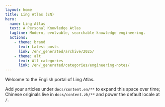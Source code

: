 ```yaml
---
layout: home
title: Ling Atlas (EN)
hero:
  name: Ling Atlas
  text: A Personal Knowledge Atlas
  tagline: Modern, evolvable, searchable knowledge engineering.
  actions:
    - theme: brand
      text: Latest posts
      link: /en/_generated/archive/2025/
    - theme: alt
      text: All categories
      link: /en/_generated/categories/engineering-notes/
---
```


Welcome to the English portal of Ling Atlas.

Add your articles under `docs/content.en/**` to expand this space over time; Chinese originals live in `docs/content.zh/**` and power the default locale at `/`.
